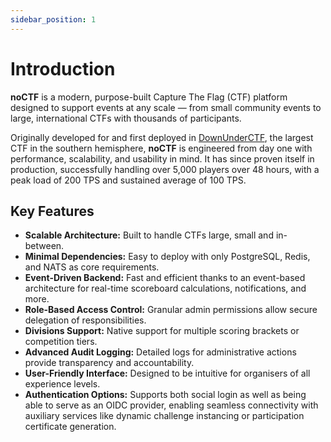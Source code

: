 ```yaml
---
sidebar_position: 1
---
```


# Introduction

**noCTF** is a modern, purpose-built Capture The Flag (CTF) platform designed to support events at
any scale — from small community events to large, international CTFs with thousands of participants.

Originally developed for and first deployed in [DownUnderCTF](https://downunderctf.com), the largest
CTF in the southern hemisphere, **noCTF** is engineered from day one with performance, scalability,
and usability in mind. It has since proven itself in production, successfully handling over 5,000
players over 48 hours, with a peak load of 200 TPS and sustained average of 100 TPS.

## Key Features
- **Scalable Architecture:** Built to handle CTFs large, small and in-between.
- **Minimal Dependencies:** Easy to deploy with only PostgreSQL, Redis, and NATS as core
requirements.
- **Event-Driven Backend:** Fast and efficient thanks to an event-based architecture for real-time
scoreboard calculations, notifications, and more.
- **Role-Based Access Control:** Granular admin permissions allow secure delegation of
responsibilities.
- **Divisions Support:** Native support for multiple scoring brackets or competition tiers.
- **Advanced Audit Logging:** Detailed logs for administrative actions provide transparency and
accountability.
- **User-Friendly Interface:** Designed to be intuitive for organisers of all experience levels.
- **Authentication Options:** Supports both social login as well as being able to serve as an OIDC
provider, enabling seamless connectivity with auxiliary services like dynamic challenge instancing
or participation certificate generation.